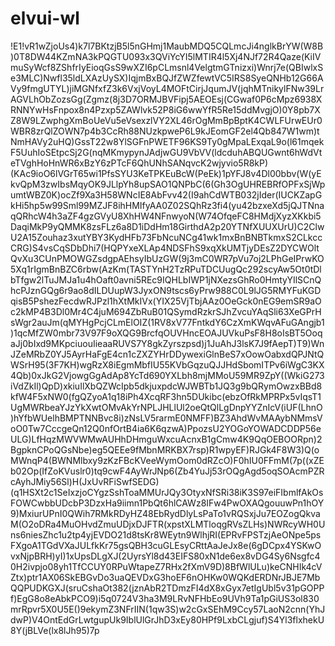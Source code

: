 # elvui-wl

!E1!vR1wZjoUs4)k7l7BKtzjB5l5nGHmj1MaubMDQ5CQLmcJi4nglkBrYW(W8B)0T8DW44KZmNA3kPQGTU093x3QViYcYI5lMTIR4l5Xj4NJf72R4Qaze(KiIVmuSyWcf8ZShfrIyEioqGsS9wXZI6pCLmsnl4VelgtmGTnizxi)Wnrj7e(QBIwlxSe3MLC)Nwfl35ldLXAzUySX)IqjmBxBQJfZWZfewtVC5IRS8SyeQNHb12G66AVy9fmgUTYL)jiMGNfxfZ3k6VxjVoyL4MOFtCirjJqumJV(jqhMTnikylFNw39LrAGVLhObZozsGg(Zgmz(8j3D7ORMJBVFipj5AEOEsj(CGwaf0P6cMpz6938XRNNYwHsFnpox8n4Pzxp5ZAWlvk52P8iG6wwYfR5Re15ddMvgjO)0Y8pb7XZ8W9LZwphgXmBoUeVu5eVsexzlVY2XL46rOgMmBpBptK4CWLFUrwEUr0WBR8zrQlZOWN7p4b3CcRh88NUzkpweP6L9kJEomGF2el4Qb847W1wm)tNmHAVy2uHQ)GssT22w8YlSGFnPWETF96KS9Ty0gMpaLExqaL9o(l61mqekF5UuhIoSEtpcSj2G(nqMKmypynJAdjwGU9VbVV(ldcduhABQUGwnt6hWdVteTVghHoHnWR6xBzY6zPTcF6QhUNhSANqvcK2wjyvio5R8kP)(KAc9ioO6lVGrT65wi1PfsSYU3KeTPKEuBcW(PeEk)1pYFJ8v4Dl00bbv(W(yEkvQpM3zwIbsMqyOK9JLlpYh8upSAO1QNPbC(6(Gh3OgUHREBRfOPFxSjWpumtWBZ0K)ocZf9Xa3H58WNcIE8AbFvv42(I9ahCdWTB032jIder(IUCKZapGkHi5hp5w99Sml99MZJF8ihHMIfyAA0Z02SQhRz3fi4(yu42bzxeXd5jQJTNnaqQRhcW4h3aZF4gzGVyU8XhHW4NFnwyoN(W74OfqeFC8HMdjXyzXKkbi5DaqiMkP9yQMMK8zsFLz6a8D1iDdHm18GirthdA2p20YTNfXUUXUrU)C2ClwU2A15Zouhaz3xutYBY3KydHFb73FbNcuNCg41wk1mxBnBNBTkmxS2CLkccCRG)S4vsCqSDbDhi7(HQPYxeXLAp4NDSFhS9xqXkUMTjyDEsZ2DYCWOltQvXu3CUnPMOWGZsdgpAEhsyIbUzGW(9j3mC0WR7pVu7oj2LPhGeIPrwKO5Xq1rIgmBnBZC6rbw(AzKm(TASTYnH2TzRPuTDCUugQc292scyAw5Ot0tDlbTfgw2lTuJMJa1u4hOaft0avni5REc9IQHLbIWP1jNXezsGhRo0HmtyYIlSCnQhcPJznGQg6r9ao8dILDUupW3JyxON9tscs6yPrw988C0L9lJG5RMYFuKGDqisB5PshezFecdwRJPzl1hXtMkIVx(YIX25VjTbjAAz0OeGck0nEG9emSR9aOc2kMP4B3Dl0Mr4C4juM694ZbRuB01QSymdRzkrSJhZvcuYAqSli63XeGPrHsWgr2auJm(qMYHgPcjCLmElOIZ(1RV8xV77FntkdY6CzXmKWqvAFuGAngjb1)1qcMfZW0mbr73V97F9oXQG9BrcfqOUVHncEOAJUVkuPsF8H8oIsBT5OoqaJj0bIxd9MKpciuouIieaaRUVS7Y8gkZyrszpsd)j1JuAhJ3lsK7J9fAepT)T9)WnJZeMRbZ0YJ5AyrHaFgE4cn1cZXZYHrDDywexiGlnBeS7xOowOabxdQPJNtQWSrH95(3F7KH)wgRzX8iEgmMbfIU55KVbGqzuQJJHdSbomITPv6iWgC3KX4Qb)0xJkG2VjowgGgAdAp8YcTd690YXLbh8mjMMoU59MR9ZpY((WkiG273iVdZkIl)QpD)xkiuIlXbQZWcIpb5dkjuxpdcWJWBTb1JQ3g9bQRymOwzxBBd8kfW4F5xNW0(fgQZyoA1q18iPh4XcqRF3hn5DUkibc(ebzOfRkMPRPx5vIqsT1UgMWRbeaYJzYkXwtOMvAkYrNPLJHLlUl2oeQtQlLgDnpYYZnIcV(iUF(LhnO)hYfbWUelhBMPTNNBvc8i)zNsLV5rarmE0NMFF)BZ3AhdWvMAAybNMmsVoO0Tw7CccgeQn12Q0nfOrtB4ia6K6qzwA)PpozsU2YOGoYOWADCDDP56eULG)LfHqzMWVWMwAUHhDHmguWxcuAcnxB1gCmw4K9QqOEBOORpn)2BgpknCPoQGsNbe)eg5QEEe9fMbnMRKBX7rsp)R1wpyEF)RJGk4F8W3)Q(oMWnqP4(BWNMlbxy9zKzFBcKVeeWymOom0dRZcO)F0hIU0FFmM(7p((xZEb02Op(IfZoKVuslr0)tq9cwF4AyWrJNp6(Zb4YuJj53rOQgAgd5oqSOAcmPZRcAyhJMiy56Sl)H(JxUvRFiSwfSEDG)(q1HSXt2c1SeIxzjoCYgzSshToaMMUrJQy3OtyxNfSRi38iK3S97eiFIbmlfAkOsFOWCwbbUDcbP3DzxHa9iimn1PbQt6hlCAWz8IFw4PwOXAQgouuwPn1hOY9)MxiurUPnI0QWih7RMkRDyHZ48EbRydDlyLsPaTo1vRQSxjJu7EOZogQkvaM(O2oDRa4MuOHvdZmuUDjxDJFTR(xpstXLMTloqgRVsZLHs)NWRcyWH0Uns6niesZhc1u2tp4yjEVDO21d8tsKr8WEytn9WlhjRI(EPRvFPSTzjAeONpe5psFXgoA1TGdVXaJULfkKr75gsQBH3cuGLEsyCRttAaJeJx8e(6gDCpx4YSKwOvxNjpBRH)yI)1xUpsDLgXJ(2UyrsYl8d43EIFS80xN1de6ex8vDG4Sy6Nsgfc40H2ivpjo08yh1TfCCUY0RPuWtapeZ7RHx2fXmV9D)8BfWlULu)keCNHIk4cVZtx)ptr1AX06SkEBGvDo3uaQEVDxG3hoEF6nOHKw0WQKdERDNrJBJE7MbQQPUDKGXJ(sruCshaOt382(jznAbR2TDmzFI4dX8xGyx7etIgUbl5v31pGOPPf)EgG8o8eAbkPCO9)i5q0724V3ha3M9LRvNFHbEo9UVh9Ta1pGiUS3ol830mrRpvr5X0U5E()9ekymZ3NFrIIN(1qw3S)w2cGxSEhM9Ccy57LaoN2cnn(YhJdwP)V4OntEdGrLwtgupUk9IblUlGrJhD3xEy80HPf9LxbCLgjuf)S4Yl3flxhekU8Y(jBLVe(lx8lJh95)7p
